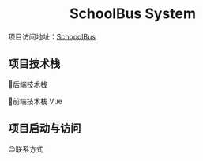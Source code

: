 #  <center>SchoolBus System</center>
项目访问地址：[SchooolBus](https://www.jianshu.com/p/8cb409327f01)

## 项目技术栈
👏后端技术栈


👏前端技术栈
Vue
## 项目启动与访问

😊联系方式

